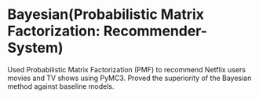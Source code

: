 # Bayesian(Probabilistic Matrix Factorization: Recommender-System)
Used Probabilistic Matrix Factorization (PMF) to recommend Netflix users movies and TV shows using PyMC3. Proved the superiority of the Bayesian method against baseline models.
